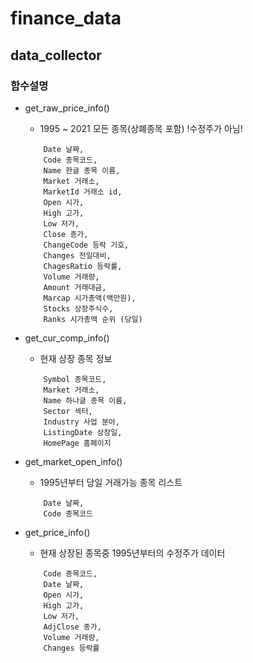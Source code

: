 # finance_data

## data_collector

### 함수설명

- get_raw_price_info()
	- 1995 ~ 2021 모든 종목(상폐종목 포함) !수정주가 아님!
	```
		Date 날짜,
		Code 종목코드,
		Name 한글 종목 이름,
		Market 거래소,
		MarketId 거래소 id,
		Open 시가,
		High 고가,
		Low 저가,
		Close 종가,
		ChangeCode 등락 기호,
		Changes 전일대비, 
		ChagesRatio 등락률,
		Volume 거래량,
		Amount 거래대금,
		Marcap 시가총액(백만원),
		Stocks 상장주식수,
		Ranks 시가총액 순위 (당일)
	```

- get_cur_comp_info()
	- 현재 상장 종목 정보
	```
		Symbol 종목코드,
		Market 거래소,
		Name 하나글 종목 이름,
		Sector 섹터,
		Industry 사업 분야,
		ListingDate 상장일,
		HomePage 홈페이지
	```

- get_market_open_info()
	- 1995년부터 당일 거래가능 종목 리스트
	```
		Date 날짜,
		Code 종목코드
	```

- get_price_info()
	- 현재 상장된 종목중 1995년부터의 수정주가 데이터
	```
		Code 종목코드,
		Date 날짜,
		Open 시가,
		High 고가,
		Low 저가,
		AdjClose 종가,
		Volume 거래량,
		Changes 등락률
	```